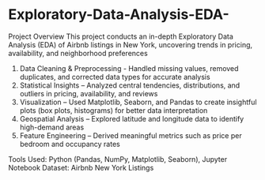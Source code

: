 # Exploratory-Data-Analysis-EDA-
Project Overview
This project conducts an in-depth Exploratory Data Analysis (EDA) of Airbnb listings in New York, uncovering trends 
in pricing, availability, and neighborhood preferences
1) Data Cleaning & Preprocessing - Handled missing values, removed duplicates, and corrected data types for accurate analysis
2)  Statistical Insights – Analyzed central tendencies, distributions, and outliers in pricing, availability, and reviews
3)  Visualization – Used Matplotlib, Seaborn, and Pandas to create insightful plots (box plots, histograms) for better data interpretation
4)  Geospatial Analysis – Explored latitude and longitude data to identify high-demand areas
5)  Feature Engineering – Derived meaningful metrics such as price per bedroom and occupancy rates

Tools Used: Python (Pandas, NumPy, Matplotlib, Seaborn), Jupyter Notebook
Dataset: Airbnb New York Listings 
